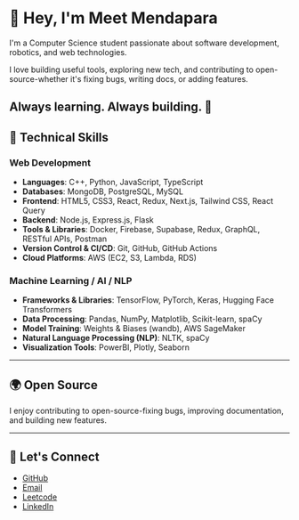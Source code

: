 # 👋 Hey, I'm Meet Mendapara

I'm a Computer Science student passionate about software development, robotics, and web technologies.

I love building useful tools, exploring new tech, and contributing to open-source-whether it's fixing bugs, writing docs, or adding features.

**Always learning. Always building. 🚀**
---

## 🚀 Technical Skills

### **Web Development**
- **Languages**: C++, Python, JavaScript, TypeScript  
- **Databases**: MongoDB, PostgreSQL, MySQL  
- **Frontend**: HTML5, CSS3, React, Redux, Next.js, Tailwind CSS, React Query  
- **Backend**: Node.js, Express.js, Flask  
- **Tools & Libraries**: Docker, Firebase, Supabase, Redux, GraphQL, RESTful APIs, Postman  
- **Version Control & CI/CD**: Git, GitHub, GitHub Actions
- **Cloud Platforms**: AWS (EC2, S3, Lambda, RDS)

### **Machine Learning / AI / NLP**
- **Frameworks & Libraries**: TensorFlow, PyTorch, Keras, Hugging Face Transformers  
- **Data Processing**: Pandas, NumPy, Matplotlib, Scikit-learn, spaCy  
- **Model Training**: Weights & Biases (wandb), AWS SageMaker  
- **Natural Language Processing (NLP)**: NLTK, spaCy
- **Visualization Tools**: PowerBI, Plotly, Seaborn

---

## 🌍 Open Source

I enjoy contributing to open-source-fixing bugs, improving documentation, and building new features.

---

## 🤝 Let's Connect

- [GitHub](https://github.com/Meetmendapara09)  
- [Email](mailto:meetmendapara09@gmail.com)
- [Leetcode](https://leetcode.com/u/meetmendapara09/)
- [LinkedIn](https://www.linkedin.com/in/meet-mendapara/)
